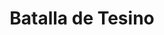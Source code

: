 ﻿---
title: "Batalla de Tesino"
permalink: periodes_98.html
layout: periode
dataInici: -218
sidebar: periodes
pares:
  - id: 40
    title: "Segunda guerra púnica"
    dataInici: "(-218)"
    dataFi: "(-201)"

fills:
jocsPrincipals:
jocsEscenaris:
jocsEpoca:
jocsEpocaEscenaris:
---
